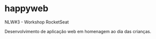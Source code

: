 # happyweb
NLW#3 - Workshop RocketSeat

Desenvolvimento de aplicação web em homenagem ao dia das crianças.


